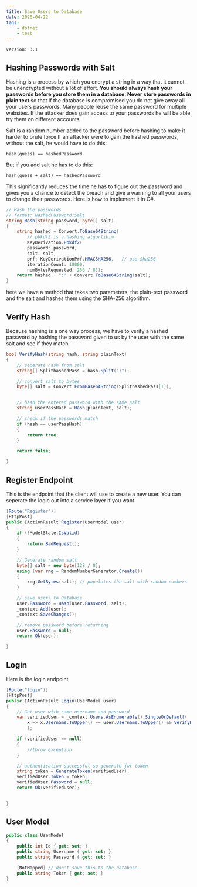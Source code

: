 ```yaml
---
title: Save Users to Database
date: 2020-04-22
tags:
    - dotnet
    - test
---
```


`version: 3.1`

## Hashing Passwords with Salt

Hashing is a process by which you encrypt a string in a way that it cannot be unencrypted without a lot of effort. **You should always hash your passwords before you store them in a database. Never store passwords in plain text** so that if the database is compromised you do not give away all your users passwords. Many people reuse the same password for multiple websites. If the attacker does gain access to your passwords he will be able try them on different accounts.

Salt is a random number added to the password before hashing to make it harder to brute force
If an attacker were to gain the hashed passwords, without the salt, he would have to do this:

    hash(guess) == hashedPassword

But if you add salt he has to do this:

    hash(guess + salt) == hashedPassword

This significantly reduces the time he has to figure out the password and gives you a chance to detect the breach and give a warning to all your users to change their passwords. Here is how to implement it in C#.

```csharp
// Hash the passwords
// format: HashedPassword:Salt
string Hash(string password, byte[] salt)
{
    string hashed = Convert.ToBase64String(
        // pbkdf2 is a hashing algortihim
        KeyDerivation.Pbkdf2(
        password: password,
        salt: salt,
        prf: KeyDerivationPrf.HMACSHA256,   // use Sha256
        iterationCount: 10000,
        numBytesRequested: 256 / 8));
    return hashed + ":" + Convert.ToBase64String(salt);
}

```

here we have a method that takes two parameters, the plain-text password and the salt and hashes them using the SHA-256 algorithm.

## Verify Hash

Because hashing is a one way process, we have to verify a hashed password by hashing the password given to us by the user with the same salt and see if they match.

```csharp
bool VerifyHash(string hash, string plainText)
{
    // seperate hash from salt
    string[] SplithashedPass = hash.Split(":");

    // convert salt to bytes
    byte[] salt = Convert.FromBase64String(SplithashedPass[1]);


    // hash the entered password with the same salt
    string userPassHash = Hash(plainText, salt);

    // check if the passwords match
    if (hash == userPassHash)
    {
        return true;
    }

    return false;

}

```

## Register Endpoint

This is the endpoint that the client will use to create a new user. You can seperate the logic out into a service layer if you want.

```csharp
[Route("Register")]
[HttpPost]
public IActionResult Register(UserModel user)
{
    if (!ModelState.IsValid)
    {
        return BadRequest();
    }

    // Generate random salt
    byte[] salt = new byte[128 / 8];
    using (var rng = RandomNumberGenerator.Create())
    {
        rng.GetBytes(salt); // populates the salt with random numbers
    }

    // save users to Database
    user.Password = Hash(user.Password, salt);
    _context.Add(user);
    _context.SaveChanges();

    // remove password before returning
    user.Password = null;
    return Ok(user);

}
```

## Login

Here is the login endpoint.

```csharp
[Route("login")]
[HttpPost]
public IActionResult Login(UserModel user)
{
    // Get user with same username and password
    var verifiedUser = _context.Users.AsEnumerable().SingleOrDefault(
        x => x.Username.ToUpper() == user.Username.ToUpper() && VerifyHash(x.Password, user.Password)
        );

    if (verifiedUser == null)
    {
        //throw exception
    }

    // authentication successful so generate jwt token
    string token = GenerateToken(verifiedUser);
    verifiedUser.Token = token;
    verifiedUser.Password = null;
    return Ok(verifiedUser);


}
```

## User Model

```csharp
public class UserModel
{
    public int Id { get; set; }
    public string Username { get; set; }
    public string Password { get; set; }

    [NotMapped] // don't save this to the database
    public string Token { get; set; }
}

```
